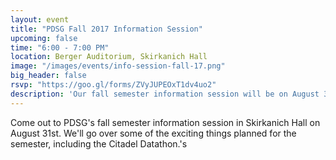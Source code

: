 ```yaml
---
layout: event
title: "PDSG Fall 2017 Information Session"
upcoming: false
time: "6:00 - 7:00 PM"
location: Berger Auditorium, Skirkanich Hall
image: "/images/events/info-session-fall-17.png"
big_header: false
rsvp: "https://goo.gl/forms/ZVyJUPEOxT1dv4uo2"
description: 'Our fall semester information session will be on August 31st from 6-7PM. Come to have free pizza and hear about the great things happening with Penn Data Science Group this year!'
---
```


Come out to PDSG's fall semester information session in Skirkanich Hall on August 31st. We'll go over some of the exciting things planned for the semester, including the Citadel Datathon.'s
